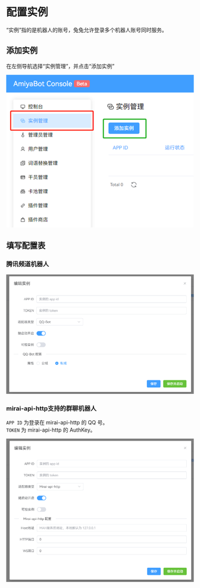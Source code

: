 # 配置实例

“实例”指的是机器人的账号，兔兔允许登录多个机器人账号同时服务。

## 添加实例

在左侧导航选择“实例管理”，并点击“添加实例”

![img.png](../../../assets/console/addBot.png)

## 填写配置表

### 腾讯频道机器人

![img.png](../../../assets/console/addQQBot.png)

### mirai-api-http支持的群聊机器人

`APP ID` 为登录在 mirai-api-http 的 QQ 号。<br>
`TOKEN` 为 mirai-api-http 的 AuthKey。

![img.png](../../../assets/console/addMAHBot.png)
